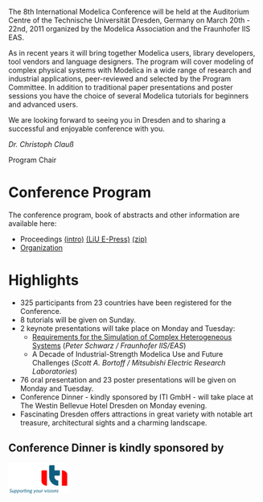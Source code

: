 The 8th International Modelica Conference will be held at the Auditorium Centre of the Technische Universität Dresden, Germany on March 20th - 22nd, 2011 organized by the Modelica Association and the Fraunhofer IIS EAS.

As in recent years it will bring together Modelica users, library developers, tool vendors and language designers. The program will cover modeling of complex physical systems with Modelica in a wide range of research and industrial applications, peer-reviewed and selected by the Program Committee. In addition to traditional paper presentations and poster sessions you have the choice of several Modelica tutorials for beginners and advanced users.

We are looking forward to seeing you in Dresden and to sharing a successful and enjoyable conference with you.

_Dr. Christoph Clauß_

Program Chair

# Conference Program

The conference program, book of abstracts and other information are available here:

* Proceedings [(intro)](proceedings/index.html) [(LiU E-Press)](http://www.ep.liu.se/ecp/contents.asp?issue=063) [(zip)](https://github.com/modelica/ModelicaConference2012/releases/download/USB/Modelica2011-USB.zip)
* [Organization](proceedings/pages/organizing.html)

# Highlights

* 325 participants from 23 countries have been registered for the Conference.
* 8 tutorials will be given on Sunday.
* 2 keynote presentations will take place on Monday and Tuesday:
  * [Requirements for the Simulation of Complex Heterogeneous Systems](proceedings/pages/keynote/keynote_schwarz.pdf) (_Peter Schwarz / Fraunhofer IIS/EAS_)
  * A Decade of Industrial-Strength Modelica Use and Future Challenges (_Scott A. Bortoff / Mitsubishi Electric Research Laboratories_)
* 76 oral presentation and 23 poster presentations will be given on Monday and Tuesday.
* Conference Dinner - kindly sponsored by ITI GmbH -  will take place at The Westin Bellevue Hotel Dresden on Monday evening.
* Fascinating Dresden offers attractions in great variety with notable art treasure, architectural sights and a charming landscape.

## Conference Dinner is kindly sponsored by

<img src="/images/iti.png" width="120px" />

